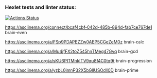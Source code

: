 ### Hexlet tests and linter status:
[![Actions Status](https://github.com/Romanov55/frontend-project-lvl1/workflows/hexlet-check/badge.svg)](https://github.com/Romanov55/frontend-project-lvl1/actions)

https://asciinema.org/connect/bcaf4cbf-042d-485b-894d-fab7ce767de1 brain-even

https://asciinema.org/a/FSp9PDAPEZZw0AEP5CGeZeM0z brain-calc

https://asciinema.org/a/Mu4jfFX2toZ545hnTMeg47Gvq brain-gcd

https://asciinema.org/a/sKU6PITMnkITV9qu8f4C0tq9t brain-progression

https://asciinema.org/a/yzbL0imnP32X5bGllUSOdll0D brain-prime